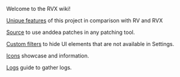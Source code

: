 Welcome to the RVX wiki!

[Unique features](https://github.com/anddea/revanced-patches/wiki/Unique-features) of this project in comparison with RV and RVX

[Source](https://github.com/anddea/revanced-patches/wiki/Sources) to use anddea patches in any patching tool.

[Custom filters](https://github.com/anddea/revanced-patches/wiki/Custom-filters) to hide UI elements that are not available in Settings.

[Icons](https://github.com/anddea/revanced-patches/wiki/Icons) showcase and information.

[Logs](https://github.com/anddea/revanced-patches/wiki/Logs) guide to gather logs.
